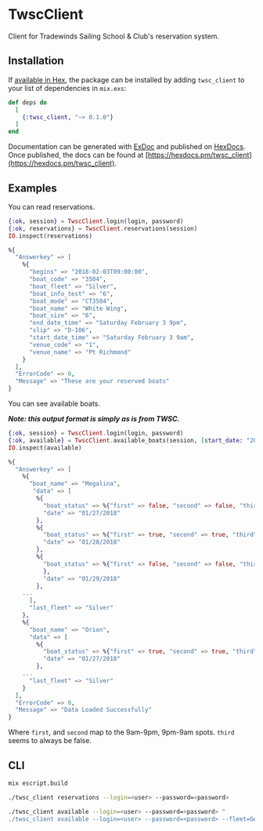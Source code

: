 # TwscClient

Client for Tradewinds Sailing School & Club's reservation system.

## Installation

If [available in Hex](https://hex.pm/docs/publish), the package can be installed
by adding `twsc_client` to your list of dependencies in `mix.exs`:

```elixir
def deps do
  [
    {:twsc_client, "~> 0.1.0"}
  ]
end
```

Documentation can be generated with [ExDoc](https://github.com/elixir-lang/ex_doc)
and published on [HexDocs](https://hexdocs.pm). Once published, the docs can
be found at [https://hexdocs.pm/twsc_client](https://hexdocs.pm/twsc_client).

## Examples

You can read reservations.

```elixir
{:ok, session} = TwscClient.login(login, password)
{:ok, reservations} = TwscClient.reservations(session)
IO.inspect(reservations)
```

```elixir
%{
  "Answerkey" => [
    %{
      "begins" => "2018-02-03T09:00:00",
      "boat_code" => "3504",
      "boat_fleet" => "Silver",
      "boat_info_test" => "6",
      "boat_mode" => "CT3504",
      "boat_name" => "White Wing",
      "boat_size" => "6",
      "end_date_time" => "Saturday February 3 9pm",
      "slip" => "D-106",
      "start_date_time" => "Saturday February 3 9am",
      "venue_code" => "1",
      "venue_name" => "Pt Richmond"
    }
  ],
  "ErrorCode" => 0,
  "Message" => "These are your reserved boats"
}
```

You can see available boats.

***Note: this output format is simply as is from TWSC.***

```elixir
{:ok, session} = TwscClient.login(login, password)
{:ok, available} = TwscClient.available_boats(session, [start_date: "2018-01-27", fleet: "Silver"])
IO.inspect(available)
```

```elixir
%{
  "Answerkey" => [
    %{
      "boat_name" => "Megalina",
       "data" => [
        %{
          "boat_status" => %{"first" => false, "second" => false, "third" => false},
          "date" => "01/27/2018"
        },
        %{
          "boat_status" => %{"first" => true, "second" => true, "third" => false},
          "date" => "01/28/2018"
        },
        %{
          "boat_status" => %{"first" => false, "second" => false, "third" => false},
          },
          "date" => "01/29/2018"
        },
	...
      ],
      "last_fleet" => "Silver"
    },
    %{
      "boat_name" => "Orion",
      "data" => [
        %{
          "boat_status" => %{"first" => true, "second" => true, "third" => false},
          "date" => "01/27/2018"
        },
	...
      "last_fleet" => "Silver"
    }
  ],
  "ErrorCode" => 0,
  "Message" => "Data Loaded Successfully"
}
```

Where `first`, and `second` map to the 9am-9pm, 9pm-9am spots. `third`
seems to always be false.

## CLI

```sh
mix escript.build
```

```sh
./twsc_client reservations --login=<user> --password=<password>
```

```sh
./twsc_client available --login=<user> --password=<password> "
./twsc_client available --login=<user> --password=<password> --fleet=Gold --start-date="2018-05-01"
```